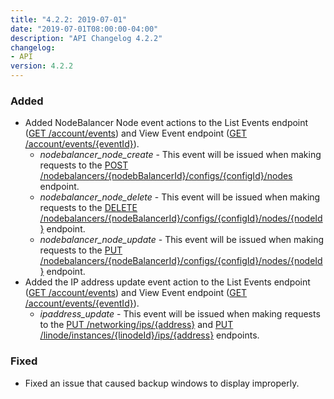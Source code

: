 ```yaml
---
title: "4.2.2: 2019-07-01"
date: "2019-07-01T08:00:00-04:00"
description: "API Changelog 4.2.2"
changelog:
- API
version: 4.2.2
---
```


### Added

- Added NodeBalancer Node event actions to the List Events endpoint ([GET /account/events](https://developers.linode.com/api/docs/v4#operation/getEvents)) and View Event endpoint ([GET /account/events/{eventId}](https://developers.linode.com/api/docs/v4#operation/getEvent)).
    - *nodebalancer\_node\_create* - This event will be issued when making requests to the [POST /nodebalancers/{nodebBalancerId}/configs/{configId}/nodes](https://developers.linode.com/api/docs/v4#operation/createNodeBalancerNode) endpoint.
    - *nodebalancer\_node\_delete* - This event will be issued when making requests to the [DELETE /nodebalancers/{nodeBalancerId}/configs/{configId}/nodes/{nodeId}](https://developers.linode.com/api/docs/v4#operation/deleteNodeBalancerConfigNode) endpoint.
    - *nodebalancer\_node\_update* - This event will be issued when making requests to the [PUT /nodebalancers/{nodeBalancerId}/configs/{configId}/nodes/{nodeId}](https://developers.linode.com/api/docs/v4#operation/updateNodeBalancerNode) endpoint.
- Added the IP address update event action to the List Events endpoint ([GET /account/events](https://developers.linode.com/api/docs/v4#operation/getEvents)) and View Event endpoint ([GET /account/events/{eventId}](https://developers.linode.com/api/docs/v4#operation/getEvent)).
    - *ipaddress\_update* - This event will be issued when making requests to the [PUT /networking/ips/{address}](https://developers.linode.com/api/docs/v4#operation/updateIP) and [PUT /linode/instances/{linodeId}/ips/{address}](https://developers.linode.com/api/docs/v4#operation/updateLinodeIP) endpoints.

### Fixed

- Fixed an issue that caused backup windows to display improperly.